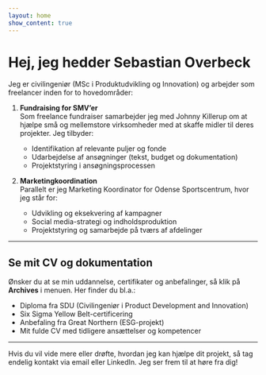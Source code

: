 ```yaml
---
layout: home
show_content: true
---
```

# Hej, jeg hedder Sebastian Overbeck

Jeg er civilingeniør (MSc i Produktudvikling og Innovation) og arbejder som freelancer inden for to hovedområder:

1. **Fundraising for SMV’er**  
   Som freelance fundraiser samarbejder jeg med Johnny Killerup om at hjælpe små og mellemstore virksomheder med at skaffe midler til deres projekter. Jeg tilbyder:
   - Identifikation af relevante puljer og fonde  
   - Udarbejdelse af ansøgninger (tekst, budget og dokumentation)  
   - Projektstyring i ansøgningsprocessen  

2. **Marketingkoordination**  
   Parallelt er jeg Marketing Koordinator for Odense Sportscentrum, hvor jeg står for:
   - Udvikling og eksekvering af kampagner  
   - Social media-strategi og indholdsproduktion  
   - Projektstyring og samarbejde på tværs af afdelinger  

---

## Se mit CV og dokumentation

Ønsker du at se min uddannelse, certifikater og anbefalinger, så klik på **Archives** i menuen. Her finder du bl.a.:

- Diploma fra SDU (Civilingeniør i Product Development and Innovation)  
- Six Sigma Yellow Belt-certificering  
- Anbefaling fra Great Northern (ESG-projekt)  
- Mit fulde CV med tidligere ansættelser og kompetencer  

---

Hvis du vil vide mere eller drøfte, hvordan jeg kan hjælpe dit projekt, så tag endelig kontakt via email eller LinkedIn. Jeg ser frem til at høre fra dig!
